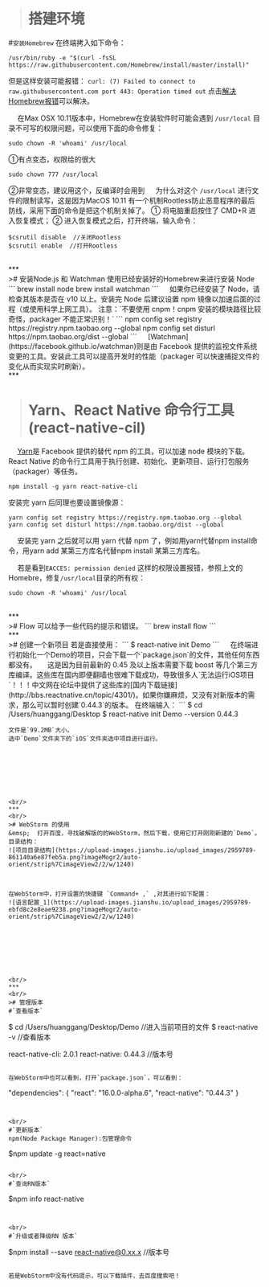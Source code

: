 ># 搭建环境
#`安装Homebrew`
在终端拷入如下命令：
```
/usr/bin/ruby -e "$(curl -fsSL https://raw.githubusercontent.com/Homebrew/install/master/install)"
```
但是这样安装可能报错：
`curl: (7) Failed to connect to raw.githubusercontent.com port 443: Operation timed out`
点击[解决Homebrew报错](https://www.jianshu.com/p/68efabd2e32b)可以解决。

&emsp;  在Max OSX 10.11版本中，Homebrew在安装软件时可能会遇到 `/usr/local` 目录不可写的权限问题，可以使用下面的命令修复：
```
sudo chown -R 'whoami' /usr/local
``` 
①有点变态，权限给的很大
```
sudo chown 777 /usr/local
```
②非常变态，建议用这个，反编译时会用到
&emsp;  为什么对这个 `/usr/local` 进行文件的限制读写，这是因为MacOS 10.11 有一个机制Rootless防止恶意程序的最后防线，采用下面的命令是把这个机制关掉了。
① 将电脑重启按住了 CMD+R 进入恢复模式；
② 进入恢复模式之后，打开终端，输入命令：
```
$csrutil disable  //关闭Rootless
$csrutil enable  //打开Rootless
``` 




<br/>
***
<br/>
># 安装Node.js 和 Watchman
使用已经安装好的Homebrew来进行安装  Node
```
brew install node
brew install watchman
```        
&emsp;  如果你已经安装了 Node，请检查其版本是否在 v10 以上。安装完 Node 后建议设置 npm 镜像以加速后面的过程（或使用科学上网工具）。
注意：`不要使用 cnpm！cnpm 安装的模块路径比较奇怪，packager 不能正常识别！`           
```
npm config set registry https://registry.npm.taobao.org --global
npm config set disturl https://npm.taobao.org/dist --global
```        
&emsp;  [Watchman](https://facebook.github.io/watchman)则是由 Facebook 提供的监视文件系统变更的工具。安装此工具可以提高开发时的性能（packager 可以快速捕捉文件的变化从而实现实时刷新）。






<br/>
***
<br/>

># Yarn、React Native 命令行工具(react-native-cil)
&emsp;  [Yarn](http://yarnpkg.com/)是 Facebook 提供的替代 npm 的工具，可以加速 node 模块的下载。React Native 的命令行工具用于执行创建、初始化、更新项目、运行打包服务（packager）等任务。
```
npm install -g yarn react-native-cli
```
安装完 yarn 后同理也要设置镜像源：
```
yarn config set registry https://registry.npm.taobao.org --global
yarn config set disturl https://npm.taobao.org/dist --global
```
&emsp;  安装完 yarn 之后就可以用 yarn 代替 npm 了，例如用yarn代替npm install命令，用yarn add 某第三方库名代替npm install 某第三方库名。

&emsp;  若是看到`EACCES: permission denied` 这样的权限设置报错，参照上文的Homebre，修复`/usr/local`目录的所有权：
```
sudo chown -R 'whoami' /usr/local
```





<br/>
***
<br/>
># Flow
可以给予一些代码的提示和错误。
```
brew install flow
```






<br/>
***
<br/>
># 创建一个新项目
若是直接使用：
```
$ react-native init Demo
```
&emsp;  在终端进行初始化一个Demo的项目，只会下载一个`package.json`的文件，其他任何东西都没有。
&emsp;  这是因为目前最新的 0.45 及以上版本需要下载 boost 等几个第三方库编译。这些库在国内即便翻墙也很难下载成功，导致很多人`无法运行iOS项目`！！！中文网在论坛中提供了这些库的[国内下载链接](http://bbs.reactnative.cn/topic/4301/)。如果你嫌麻烦，又没有对新版本的需求，那么可以暂时创建`0.44.3`的版本。
在终端输入：
```
$ cd /Users/huanggang/Desktop
$ react-native init Demo --version 0.44.3

```
文件是`99.2MB`大小。
选中`Demo`文件夹下的`iOS`文件夹选中项目进行运行。








<br/>
***
<br/>
># WebStorm 的使用
&emsp;  打开百度，寻找破解版的的WebStorm，然后下载，使用它打开刚刚新建的`Demo`。
目录结构：
![项目目录结构](https://upload-images.jianshu.io/upload_images/2959789-861140a6e87feb5a.png?imageMogr2/auto-orient/strip%7CimageView2/2/w/1240)



在WebStorm中，打开设置的快捷键 `Command+ ,` ,对其进行如下配置：
![语言配置_1](https://upload-images.jianshu.io/upload_images/2959789-ebfd8c2e8eae9238.png?imageMogr2/auto-orient/strip%7CimageView2/2/w/1240)








<br/>
***
<br/>
># 管理版本
#`查看版本`
```
$ cd /Users/huanggang/Desktop/Demo   //进入当前项目的文件
$ react-native -v      //查看版本

react-native-cli: 2.0.1
react-native: 0.44.3    //版本号
```

在WebStorm中也可以看到，打开`package.json`，可以看到：
```
"dependencies": {
    "react": "16.0.0-alpha.6",
    "react-native": "0.44.3"
  }
```


<br/>
#`更新版本`
npm(Node Package Manager):包管理命令
```
$npm update -g react=native
```

<br/>
#`查询RN版本`
```
$npm info react-native
```


<br/>
#`升级或者降级RN 版本`
```
$npm install --save react-native@0.xx.x  //版本号
```

若是WebStorm中没有代码提示，可以下载插件，去百度搜索吧！
